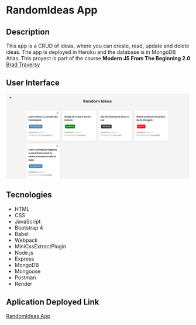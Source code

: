 # RandomIdeas App

## Description

This app is a CRUD of ideas, where you can create, read, update and delete ideas. The app is deployed in Heroku and the database is in MongoDB Atlas.
This proyect is part of the course **Modern JS From The Beginning 2.0** [Brad Traversy](https://www.traversymedia.com/)

## User Interface

<img src="image-app.png" width="500">

## Tecnologies

- HTML
- CSS
- JavaScript
- Bootstrap 4
- Babel
- Webpack
- MiniCssExtractPlugin
- Node.js
- Express
- MongoDB
- Mongoose
- Postman
- Render

## Aplication Deployed Link

[RandomIdeas App]()
